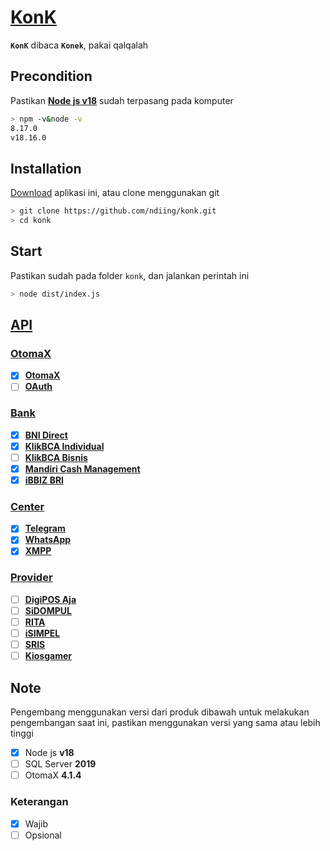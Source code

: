 # [KonK]()

**`KonK`** dibaca **`Konek`**, pakai qalqalah

## Precondition

Pastikan **[Node js v18](https://nodejs.org/dist/v18.16.1/node-v18.16.1-x64.msi)** sudah terpasang pada komputer

```bash
> npm -v&node -v
8.17.0
v18.16.0
```

## Installation

[Download](https://github.com/ndiing/konk/archive/refs/heads/main.zip) aplikasi ini, atau clone menggunakan git

```bash
> git clone https://github.com/ndiing/konk.git
> cd konk
```

## Start

Pastikan sudah pada folder `konk`, dan jalankan perintah ini

```bash
> node dist/index.js
```

## [API]()

### [OtomaX]()

-   [x] **[OtomaX](./src/api/otomax/rest.http)**
-   [ ] **[OAuth](./src/api/auth/rest.http)**

### [Bank]()

-   [x] **[BNI Direct](./src/api/bank/bnidirect.rest.http)**
-   [x] **[KlikBCA Individual](./src/api/bank/ibank.rest.http)**
-   [ ] **[KlikBCA Bisnis](./src/api/bank/klikbca.rest.http)**
-   [x] **[Mandiri Cash Management](./src/api/bank/mcm2.rest.http)**
-   [x] **[iBBIZ BRI](./src/api/bank/newbiz.rest.http)**

### [Center]()

-   [x] **[Telegram](./src/api/center/telegram.rest.http)**
-   [x] **[WhatsApp](./src/api/center/whatsapp.rest.http)**
-   [x] **[XMPP](./src/api/center/xmpp.rest.http)**

### [Provider]()

-   [ ] **[DigiPOS Aja](./src/api/digiposaja/rest.http)**
-   [ ] **[SiDOMPUL](./src/api/sidompul/rest.http)**
-   [ ] **[RITA](./src/api/rita/rest.http)**
-   [ ] **[iSIMPEL](./src/api/isimpel/rest.http)**
-   [ ] **[SRIS](./src/api/sris/rest.http)**
-   [ ] **[Kiosgamer](./src/api/kiosgamer/rest.http)**

## Note

Pengembang menggunakan versi dari produk dibawah untuk melakukan pengembangan saat ini, pastikan menggunakan versi yang sama atau lebih tinggi

-   [x] Node js **v18**
-   [ ] SQL Server **2019**
-   [ ] OtomaX **4.1.4**

### Keterangan

-   [x] Wajib
-   [ ] Opsional
